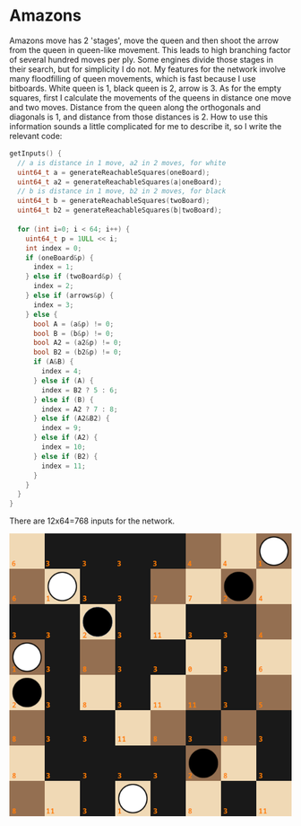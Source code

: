 # Amazons

Amazons move has 2 'stages', move the queen and then shoot the arrow from the queen in queen-like movement. This leads to high branching factor of several hundred moves per ply. Some engines divide those stages in their search, but for simplicity I do not. My features for the network involve many floodfilling of queen movements, which is fast because I use bitboards. White queen is 1, black queen is 2, arrow is 3. As for the empty squares, first I calculate the movements of the queens in distance one move and two moves. Distance from the queen along the orthogonals and diagonals is 1, and distance from those distances is 2. How to use this information sounds a little complicated for me to describe it, so I write the relevant code:

```C++
getInputs() {
  // a is distance in 1 move, a2 in 2 moves, for white
  uint64_t a = generateReachableSquares(oneBoard);
  uint64_t a2 = generateReachableSquares(a|oneBoard);
  // b is distance in 1 move, b2 in 2 moves, for black
  uint64_t b = generateReachableSquares(twoBoard);
  uint64_t b2 = generateReachableSquares(b|twoBoard);
  
  for (int i=0; i < 64; i++) {
    uint64_t p = 1ULL << i;
    int index = 0;
    if (oneBoard&p) {
      index = 1;
    } else if (twoBoard&p) {
      index = 2;
    } else if (arrows&p) {
      index = 3;
    } else {
      bool A = (a&p) != 0;
      bool B = (b&p) != 0;
      bool A2 = (a2&p) != 0;
      bool B2 = (b2&p) != 0;
      if (A&B) {
        index = 4;
      } else if (A) {
        index = B2 ? 5 : 6;
      } else if (B) {
        index = A2 ? 7 : 8;
      } else if (A2&B2) {
        index = 9;
      } else if (A2) {
        index = 10;
      } else if (B2) {
        index = 11;
      }
    }
  }
}
```

There are 12x64=768 inputs for the network.

![amazons](amazons.png "Amazons")
